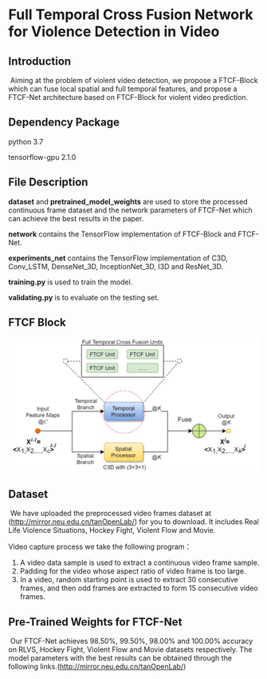 # Full Temporal Cross Fusion Network for Violence Detection in Video

## Introduction

​    Aiming at the problem of violent video detection, we propose a FTCF-Block which can fuse local spatial and full temporal features, and propose a FTCF-Net architecture based on FTCF-Block for violent video prediction.

## Dependency Package

python 3.7

tensorflow-gpu 2.1.0

## File Description

**dataset** and **pretrained_model_weights** are used to store the processed continuous frame dataset and the network parameters of FTCF-Net which can achieve the best results in the paper.

**network** contains the TensorFlow implementation of FTCF-Block and FTCF-Net.

**experiments_net** contains the TensorFlow implementation of C3D, Conv_LSTM, DenseNet_3D, InceptionNet_3D, I3D and ResNet_3D.

**training.py** is used to train the model.

**validating.py** is to evaluate on the testing set.

## FTCF Block

![图片 1](./utils/ftcf-block.png)

## Dataset

​    We have uploaded the preprocessed video frames dataset at (http://mirror.neu.edu.cn/tanOpenLab/) for you to download. It includes Real Life Violence Situations, Hockey Fight, Violent Flow and Movie.

Video capture process we take the following program：

1. A video data sample is used to extract a continuous video frame sample.
2. Padding for the video whose aspect ratio of video frame is too large.
3. In a video, random starting point is used to extract 30 consecutive frames, and then odd frames are extracted to form 15 consecutive video frames.

## Pre-Trained Weights for FTCF-Net

​    Our FTCF-Net achieves 98.50%, 99.50%, 98.00% and 100.00% accuracy on RLVS, Hockey Fight, Violent Flow and Movie datasets respectively. The model parameters with the best results can be obtained through the following links.(http://mirror.neu.edu.cn/tanOpenLab/)











